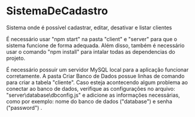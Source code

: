 # SistemaDeCadastro

Sistema onde é possível cadastrar, editar, desativar e listar clientes

É necessário usar "npm start" na pasta "client" e "server" para que o sistema funcione de forma adequada.
Além disso, também é necessário usar o comando "npm install" para intalar todas as dependencias do projeto.

É necessário possuir um servidor MySQL local para a aplicação funcionar corretamente.
A pasta Criar Banco de Dados possue linhas de comando para criar a tabela "cliente".
Caso esteja acontecendo algum problema ao conectar ao banco de dados, verifique as configurações no arquivo:
"server\database\dbconfig.js" e adicione as informações necessárias, como por exemplo:
nome do banco de dados ("database") e senha ("password") .
